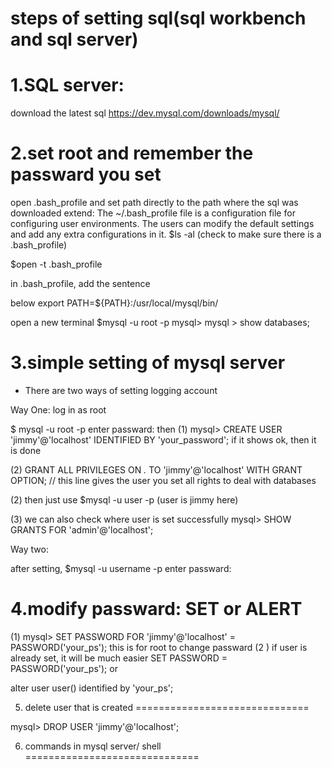 steps of setting sql(sql workbench and sql server)
==============================

1.SQL server:
==============================

download the latest sql https://dev.mysql.com/downloads/mysql/

2.set root and remember the passward you set
==============================

open .bash_profile and set path directly to the path where the sql was downloaded extend: The ~/.bash_profile file is a configuration file for configuring user environments. The users can modify the default settings and add any extra configurations in it. $ls -al (check to make sure there is a .bash_profile)

$open -t .bash_profile

in .bash_profile, add the sentence

 below export PATH=${PATH}:/usr/local/mysql/bin/

open a new terminal $mysql -u root -p
mysql>
mysql > show databases;

3.simple setting of mysql server
==============================

* There are two ways of setting logging account

Way One: log in as root 

$ mysql -u root -p 
enter passward: 
then 
(1) mysql> CREATE USER 'jimmy'@'localhost' IDENTIFIED BY 'your_password';
	if it shows ok, then it is done

(2) GRANT ALL PRIVILEGES ON *.* TO 'jimmy'@'localhost' WITH GRANT OPTION;
  // this line gives the user you set all rights to deal with databases

(2) then just use $mysql -u user -p (user is jimmy here)

(3) we can also check where user is set successfully 
    mysql> SHOW GRANTS FOR 'admin'@'localhost';

Way two: 

after setting, $mysql -u username -p 
enter passward:

4.modify passward: SET or ALERT
==============================

(1) mysql> SET PASSWORD FOR 'jimmy'@'localhost' = PASSWORD('your_ps');
	this is for root to change passward
(2 ) if user is already set, it will be much easier
	SET PASSWORD = PASSWORD('your_ps');
or 

alter user user() identified by 'your_ps';

5. delete user that is created
==============================

mysql> DROP USER 'jimmy'@'localhost';

6. commands in mysql server/ shell
==============================





